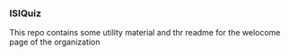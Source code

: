 ### ISIQuiz 
This repo contains some utility material and thr readme for the welocome page of the organization
